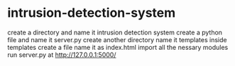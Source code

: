 # intrusion-detection-system
create a directory and name it intrusion detection system
create a python file and name it server.py
create another directory name it templates 
inside templates create a file name it as index.html
import all the nessary modules
run server.py at http://127.0.0.1:5000/

